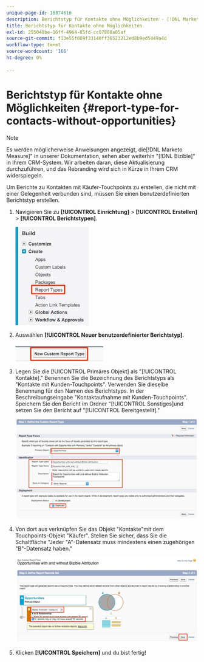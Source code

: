 ```yaml
---
unique-page-id: 18874616
description: Berichtstyp für Kontakte ohne Möglichkeiten - [!DNL Marketo Measure] - Produktdokumentation
title: Berichtstyp für Kontakte ohne Möglichkeiten
exl-id: 255048be-16ff-4964-85fd-cc07888a05af
source-git-commit: f13e55f009f33140ff36523212ed8b9ed5449a4d
workflow-type: tm+mt
source-wordcount: '166'
ht-degree: 0%

---
```


# Berichtstyp für Kontakte ohne Möglichkeiten {#report-type-for-contacts-without-opportunities}

>[!NOTE]
>
>Es werden möglicherweise Anweisungen angezeigt, die[!DNL Marketo Measure]&quot; in unserer Dokumentation, sehen aber weiterhin &quot;[!DNL Bizible]&quot; in Ihrem CRM-System. Wir arbeiten daran, diese Aktualisierung durchzuführen, und das Rebranding wird sich in Kürze in Ihrem CRM widerspiegeln.

Um Berichte zu Kontakten mit Käufer-Touchpoints zu erstellen, die nicht mit einer Gelegenheit verbunden sind, müssen Sie einen benutzerdefinierten Berichtstyp erstellen.

1. Navigieren Sie zu **[!UICONTROL Einrichtung]** > **[!UICONTROL Erstellen]** > **[!UICONTROL Berichtstypen]**.

   ![](assets/1.jpg)

1. Auswählen **[!UICONTROL Neuer benutzerdefinierter Berichtstyp]**.

   ![](assets/2.jpg)

1. Legen Sie die [!UICONTROL Primäres Objekt] als &quot;[!UICONTROL Kontakte].&quot; Benennen Sie die Bezeichnung des Berichtstyps als &quot;Kontakte mit Kunden-Touchpoints&quot;. Verwenden Sie dieselbe Benennung für den Namen des Berichtstyps. In der Beschreibungseingabe &quot;Kontaktaufnahme mit Kunden-Touchpoints&quot;. Speichern Sie den Bericht im Ordner &quot;[!UICONTROL Sonstiges]und setzen Sie den Bericht auf &quot;[!UICONTROL Bereitgestellt].&quot;

   ![](assets/3.jpg)

1. Von dort aus verknüpfen Sie das Objekt &quot;Kontakte&quot;mit dem Touchpoints-Objekt &quot;Käufer&quot;. Stellen Sie sicher, dass Sie die Schaltfläche &quot;Jeder &quot;A&quot;-Datensatz muss mindestens einen zugehörigen &quot;B&quot;-Datensatz haben.&quot;

   ![](assets/4.jpg)

1. Klicken **[!UICONTROL Speichern]** und du bist fertig!

